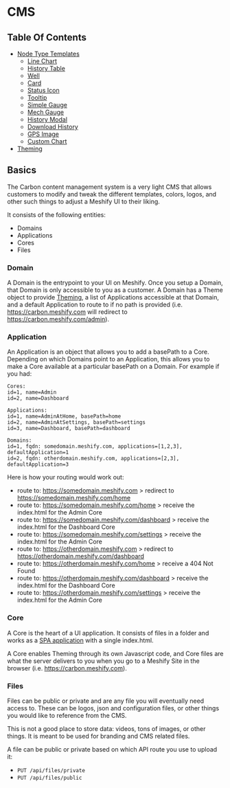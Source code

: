 # CMS

## Table Of Contents

- [Node Type Templates](./templates)
	- [Line Chart](./templates/line-chart.md)
	- [History Table](./templates/history-table.md)
	- [Well](./templates/mi-well.md)
	- [Card](./templates/mi-card.md)
	- [Status Icon](./templates/mi-status-icon.md)
	- [Tooltip](./templates/mi-tooltip.md)
	- [Simple Gauge](./templates/mi-simple-gauge.md)
	- [Mech Gauge](./templates/mi-mech-gauge.md)
	- [History Modal](./templates/mi-history-modal.md)
	- [Download History](./templates/mi-download-history.md)
	- [GPS Image](./templates/mi-gps-image.md)
	- [Custom Chart](./templates/mi-custom-chart.md)
- [Theming](./theming.md)

## Basics

The Carbon content management system is a very light CMS that allows customers to modify
and tweak the different templates, colors, logos, and other such things to adjust
a Meshify UI to their liking.

It consists of the following entities:

- Domains
- Applications
- Cores
- Files

### Domain

A Domain is the entrypoint to your UI on Meshify. Once you setup a Domain, that Domain is only accessible
to you as a customer. A Domain has a Theme object to provide [Theming](./theming.md), a list of Applications
accessible at that Domain, and a default Application to route to if no path is provided (i.e. 
https://carbon.meshify.com will redirect to https://carbon.meshify.com/admin).

### Application

An Application is an object that allows you to add a basePath to a Core. Depending on which Domains point to an
Application, this allows you to make a Core available at a particular basePath on a Domain. For example if you had:

```
Cores:
id=1, name=Admin
id=2, name=Dashboard

Applications:
id=1, name=AdminAtHome, basePath=home
id=2, name=AdminAtSettings, basePath=settings
id=3, name=Dashboard, basePath=dashboard

Domains:
id=1, fqdn: somedomain.meshify.com, applications=[1,2,3], defaultApplication=1
id=2, fqdn: otherdomain.meshify.com, applications=[2,3], defaultApplication=3
```

Here is how your routing would work out:

- route to: https://somedomain.meshify.com > redirect to https://somedomain.meshify.com/home
- route to: https://somedomain.meshify.com/home > receive the index.html for the Admin Core
- route to: https://somedomain.meshify.com/dashboard > receive the index.html for the Dashboard Core
- route to: https://somedomain.meshify.com/settings > receive the index.html for the Admin Core
- route to: https://otherdomain.meshify.com > redirect to https://otherdomain.meshify.com/dashboard
- route to: https://otherdomain.meshify.com/home > receive a 404 Not Found
- route to: https://otherdomain.meshify.com/dashboard > receive the index.html for the Dashboard Core
- route to: https://otherdomain.meshify.com/settings > receive the index.html for the Admin Core

### Core

A Core is the heart of a UI application. It consists of files in a folder and works as a [SPA application](https://en.wikipedia.org/wiki/Single-page_application) with a single index.html.

A Core enables Theming through its own Javascript code, and Core files are what the server delivers to you when 
you go to a Meshify Site in the browser (i.e. https://carbon.meshify.com).

### Files 

Files can be public or private and are any file you will eventually need access to. These can be logos, json and configuration files, or other things you would like to reference from the CMS. 

This is not a good place to store data: videos, tons of images, or other things. It is meant to be used for branding and CMS related files.

A file can be public or private based on which API route you use to upload it:

- `PUT /api/files/private`
- `PUT /api/files/public`
